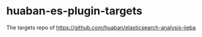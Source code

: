 # huaban-es-plugin-targets
The targets repo of https://github.com/huaban/elasticsearch-analysis-jieba
